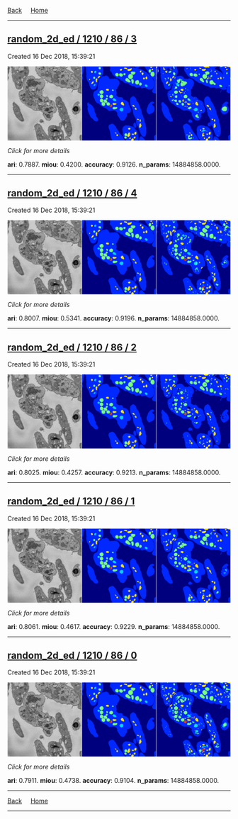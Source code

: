 
[Back](..)&nbsp;&nbsp;&nbsp;&nbsp;&nbsp;[Home](https://leapmanlab.github.io/snapshots)

---

<div class="summary"><a href="3"><h2>random_2d_ed / 1210 / 86 / 3</h2></a><p>Created 16 Dec 2018, 15:39:21
</p><a href="3"><img src="3/media/summary.png" align="center"></a><p>
<i>Click for more details</i>
</p></div>

**ari**: 0.7887. **miou**: 0.4200. **accuracy**: 0.9126. **n_params**: 14884858.0000. 

---

<div class="summary"><a href="4"><h2>random_2d_ed / 1210 / 86 / 4</h2></a><p>Created 16 Dec 2018, 15:39:21
</p><a href="4"><img src="4/media/summary.png" align="center"></a><p>
<i>Click for more details</i>
</p></div>

**ari**: 0.8007. **miou**: 0.5341. **accuracy**: 0.9196. **n_params**: 14884858.0000. 

---

<div class="summary"><a href="2"><h2>random_2d_ed / 1210 / 86 / 2</h2></a><p>Created 16 Dec 2018, 15:39:21
</p><a href="2"><img src="2/media/summary.png" align="center"></a><p>
<i>Click for more details</i>
</p></div>

**ari**: 0.8025. **miou**: 0.4257. **accuracy**: 0.9213. **n_params**: 14884858.0000. 

---

<div class="summary"><a href="1"><h2>random_2d_ed / 1210 / 86 / 1</h2></a><p>Created 16 Dec 2018, 15:39:21
</p><a href="1"><img src="1/media/summary.png" align="center"></a><p>
<i>Click for more details</i>
</p></div>

**ari**: 0.8061. **miou**: 0.4617. **accuracy**: 0.9229. **n_params**: 14884858.0000. 

---

<div class="summary"><a href="0"><h2>random_2d_ed / 1210 / 86 / 0</h2></a><p>Created 16 Dec 2018, 15:39:21
</p><a href="0"><img src="0/media/summary.png" align="center"></a><p>
<i>Click for more details</i>
</p></div>

**ari**: 0.7911. **miou**: 0.4738. **accuracy**: 0.9104. **n_params**: 14884858.0000. 

---

[Back](..)&nbsp;&nbsp;&nbsp;&nbsp;&nbsp;[Home](https://leapmanlab.github.io/snapshots)

---